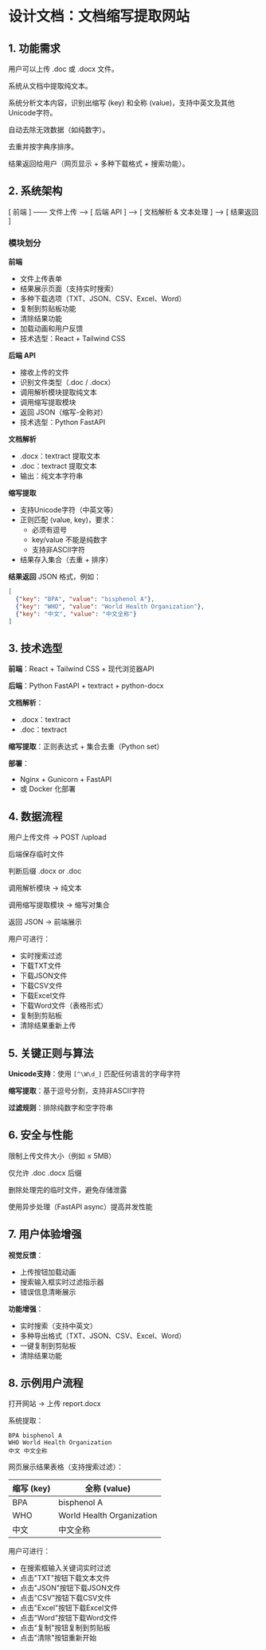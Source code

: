 # 设计文档：文档缩写提取网站

## 1. 功能需求

用户可以上传 .doc 或 .docx 文件。

系统从文档中提取纯文本。

系统分析文本内容，识别出缩写 (key) 和全称 (value)，支持中英文及其他Unicode字符。

自动去除无效数据（如纯数字）。

去重并按字典序排序。

结果返回给用户（网页显示 + 多种下载格式 + 搜索功能）。

## 2. 系统架构
[ 前端 ] —— 文件上传 ——> [ 后端 API ] ——> [ 文档解析 & 文本处理 ] ——> [ 结果返回 ]

### 模块划分

**前端**
- 文件上传表单
- 结果展示页面（支持实时搜索）
- 多种下载选项（TXT、JSON、CSV、Excel、Word）
- 复制到剪贴板功能
- 清除结果功能
- 加载动画和用户反馈
- 技术选型：React + Tailwind CSS

**后端 API**
- 接收上传的文件
- 识别文件类型（.doc / .docx）
- 调用解析模块提取纯文本
- 调用缩写提取模块
- 返回 JSON（缩写-全称对）
- 技术选型：Python FastAPI

**文档解析**
- .docx：textract 提取文本
- .doc：textract 提取文本
- 输出：纯文本字符串

**缩写提取**
- 支持Unicode字符（中英文等）
- 正则匹配 (value, key)，要求：
  - 必须有逗号
  - key/value 不能是纯数字
  - 支持非ASCII字符
- 结果存入集合（去重 + 排序）

**结果返回**
JSON 格式，例如：
```json
[
  {"key": "BPA", "value": "bisphenol A"},
  {"key": "WHO", "value": "World Health Organization"},
  {"key": "中文", "value": "中文全称"}
]
```

## 3. 技术选型

**前端**：React + Tailwind CSS + 现代浏览器API

**后端**：Python FastAPI + textract + python-docx

**文档解析**：
- .docx：textract
- .doc：textract

**缩写提取**：正则表达式 + 集合去重（Python set）

**部署**：
- Nginx + Gunicorn + FastAPI
- 或 Docker 化部署

## 4. 数据流程

用户上传文件 → POST /upload

后端保存临时文件

判断后缀 .docx or .doc

调用解析模块 → 纯文本

调用缩写提取模块 → 缩写对集合

返回 JSON → 前端展示

用户可进行：
- 实时搜索过滤
- 下载TXT文件
- 下载JSON文件
- 下载CSV文件
- 下载Excel文件
- 下载Word文件（表格形式）
- 复制到剪贴板
- 清除结果重新上传

## 5. 关键正则与算法

**Unicode支持**：使用 `[^\W\d_]` 匹配任何语言的字母字符

**缩写提取**：基于逗号分割，支持非ASCII字符

**过滤规则**：排除纯数字和空字符串

## 6. 安全与性能

限制上传文件大小（例如 ≤ 5MB）

仅允许 .doc .docx 后缀

删除处理完的临时文件，避免存储泄露

使用异步处理（FastAPI async）提高并发性能

## 7. 用户体验增强

**视觉反馈**：
- 上传按钮加载动画
- 搜索输入框实时过滤指示器
- 错误信息清晰展示

**功能增强**：
- 实时搜索（支持中英文）
- 多种导出格式（TXT、JSON、CSV、Excel、Word）
- 一键复制到剪贴板
- 清除结果功能

## 8. 示例用户流程

打开网站 → 上传 report.docx

系统提取：
```
BPA bisphenol A
WHO World Health Organization
中文 中文全称
```

网页展示结果表格（支持搜索过滤）：

| 缩写 (key) | 全称 (value)         |
|------------|----------------------|
| BPA        | bisphenol A          |
| WHO        | World Health Organization |
| 中文       | 中文全称             |

用户可进行：
- 在搜索框输入关键词实时过滤
- 点击"TXT"按钮下载文本文件
- 点击"JSON"按钮下载JSON文件
- 点击"CSV"按钮下载CSV文件
- 点击"Excel"按钮下载Excel文件
- 点击"Word"按钮下载Word文件
- 点击"复制"按钮复制到剪贴板
- 点击"清除"按钮重新开始
